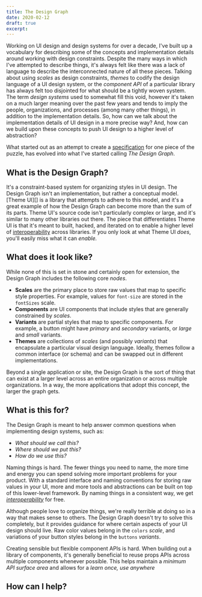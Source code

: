 ```yaml
---
title: The Design Graph
date: 2020-02-12
draft: true
excerpt:
---
```


Working on UI design and design systems for over a decade,
I've built up a vocabulary for describing some of the concepts and implementation details around working with design constraints.
Despite the many ways in which I've attempted to describe things,
it's always felt like there was a lack of language to describe the interconnected nature of all these pieces.
Talking about using *scales* as design constraints,
*themes* to codify the design language of a UI design system,
or the *component API* of a particular library has always felt too disjointed for what should be a tightly woven system.
The term *design systems* used to somewhat fill this void, however it's taken on a much larger meaning over the past few years
and tends to imply the people, organizations, and processes (among many other things), in addition to the implementation details.
So, how can we talk about the implementation details of UI design in a more precise way?
And, how can we build upon these concepts to push UI design to a higher level of abstraction?

What started out as an attempt to create a [specification][] for one piece of the puzzle,
has evolved into what I've started calling *The Design Graph*.


## What is the Design Graph?

It's a constraint-based system for organizing styles in UI design.
The Design Graph isn't an implementation, but rather a conceptual model.
[Theme UI][] is a library that attempts to adhere to this model,
and it's a great example of how the Design Graph can become more than the sum of its parts.
Theme UI's source code isn't particularly complex or large, and it's similar to many other libraries out there.
The piece that differentiates Theme UI is that it's meant to built, hacked, and iterated on to enable a higher level of
[interoperability][] across libraries.
If you only look at what Theme UI *does*, you'll easily miss what it can *enable.*

## What does it look like?

<!--
While I wouldn't consider any piece of this in a final state,
and I would certainly appreciate some help in fleshing out this idea, there are a few core *nodes* that make up the larger graph.
-->

While none of this is set in stone and certainly open for extension,
the Design Graph includes the following core *nodes*.

- **Scales** are the primary place to store raw values that map to specific style properties.
  For example, values for `font-size` are stored in the `fontSizes` scale.
- **Components** are UI components that include styles that are generally constrained by *scales*.
- **Variants** are partial styles that map to specific components.
  For example, a button might have *primary* and *secondary* variants, or *large* and *small* variants.
- **Themes** are collections of *scales* (and possibly *variants*) that encapsulate a particular visual design language.
  Ideally, themes follow a common interface (or schema) and can be swapped out in different implementations.

Beyond a single application or site, the Design Graph is the sort of thing that can exist at a larger level across an entire organization or across multiple organizations.
In a way, the more applications that adopt this concept, the larger the graph gets.

## What is this for?

The Design Graph is meant to help answer common questions when implementing design systems, such as:

- *What should we call this?*
- *Where should we put this?*
- *How do we use this?*

Naming things is hard.
The fewer things you need to name, the more time and energy you can spend solving more important problems for your product.
With a standard interface and naming conventions for storing raw values in your UI,
more and more tools and abstractions can be built on top of this lower-level framework.
By naming things in a consistent way, we get *[interoperability][]* for free.

Although people love to organize things, we're really terrible at doing so in a way that makes sense to others.
The Design Graph doesn't try to solve this completely, but it provides guidance for where certain aspects of your UI design should live.
Raw color values belong in the `colors` *scale*, and variations of your button styles belong in the `buttons` *variants*.

Creating sensible but flexible component APIs is hard.
When building out a library of components, it's generally beneficial to reuse props APIs across multiple components whenever possible.
This helps maintain a *minimum API surface area* and allows for a *learn once, use anywhere*

## How can I help?

[specification]: https://theme-ui.com/theme-spec
[interoperability]: /blog/interoperability

<!--


- Questions and Answers
- Theme UI as an implementation
- More than the sum of its parts
- Help us define what a complete design graph could look like

- What should we call this?
- Where do we put this?
- How do we use this?
- Unified theory
- Variables tend to be flat key/value pairs
- Lacks the nuance and contextually descriptive language
- Theme UI is an implementation
- Theme UI is more than the sum of its parts
- Someone could take the concept of the Design Graph, change some of the naming conventions and ruin the concept
- The Design Graph is larger than the sum of its parts
- Why? Interoperability

-->
